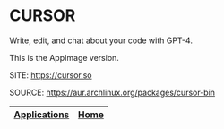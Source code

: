 # CURSOR

 Write, edit, and chat about your code with GPT-4.
 
 This is the AppImage version.

 SITE: https://cursor.so

 SOURCE: https://aur.archlinux.org/packages/cursor-bin

 | [Applications](https://portable-linux-apps.github.io/apps.html) | [Home](https://portable-linux-apps.github.io)
 | --- | --- |
